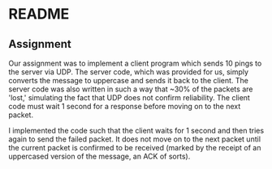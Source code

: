 # README

## Assignment
Our assignment was to implement a client program which sends 10 pings to the server via UDP. The server code, which was provided for us, simply converts the message to uppercase and sends it back to the client. The server code was also written in such a way that ~30% of the packets are 'lost,' simulating the fact that UDP does not confirm reliability. The client code must wait 1 second for a response before moving on to the next packet.

I implemented the code such that the client waits for 1 second and then tries again to send the failed packet. It does not move on to the next packet until the current packet is confirmed to be received (marked by the receipt of an uppercased version of the message, an ACK of sorts).

